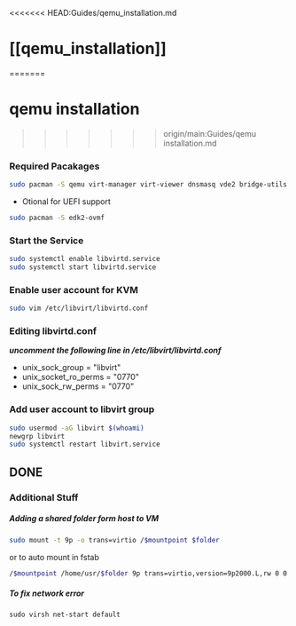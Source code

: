 <<<<<<< HEAD:Guides/qemu_installation.md
# [[qemu_installation]]
=======
# qemu installation
>>>>>>> origin/main:Guides/qemu installation.md

### Required Pacakages
``` bash
sudo pacman -S qemu virt-manager virt-viewer dnsmasq vde2 bridge-utils openbsd-netcat libguestfs ebtables iptables 
```
- Otional for UEFI support
```bash
sudo pacman -S edk2-ovmf
```

### Start the Service
```bash
sudo systemctl enable libvirtd.service
sudo systemctl start libvirtd.service
```

### Enable user account for KVM
```bash
sudo vim /etc/libvirt/libvirtd.conf
```

### Editing libvirtd.conf
 ***uncomment the following line in /etc/libvirt/libvirtd.conf***
- unix_sock_group = "libvirt"
- unix_socket_ro_perms = "0770"
- unix_sock_rw_perms = "0770"

### Add user account to libvirt group
``` bash
sudo usermod -aG libvirt $(whoami)
newgrp libvirt
sudo systemctl restart libvirt.service
```
## DONE 

### Additional Stuff

##### Adding a shared folder form host to VM

```bash
sudo mount -t 9p -o trans=virtio /$mountpoint $folder
```

or to auto mount in fstab
```bash
/$mountpoint /home/usr/$folder 9p trans=virtio,version=9p2000.L,rw 0 0
```


##### To fix network error

```
sudo virsh net-start default 
```
